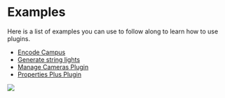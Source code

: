 # Examples

Here is a list of examples you can use to follow along to learn how to use plugins.

* [Encode Campus](encode-campus.md)
* [Generate string lights](generate-string-lights.md)
* [Manage Cameras Plugin](manage-cameras-plugin.md)
* [Properties Plus Plugin](properties-plus-plugin.md)

![](<../../../.gitbook/assets/gif formit 1200 x 800.gif>)
